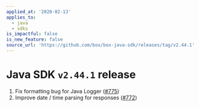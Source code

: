 ```yaml
---
applied_at: '2020-02-13'
applies_to:
  - java
  - sdks
is_impactful: false
is_new_feature: false
source_url: 'https://github.com/box/box-java-sdk/releases/tag/v2.44.1'
---
```


# Java SDK `v2.44.1` release

1. Fix formatting bug for Java Logger ([#775](https://github.com/box/box-java-sdk/pull/775))
2. Improve date / time parsing for responses ([#772](https://github.com/box/box-java-sdk/pull/772))